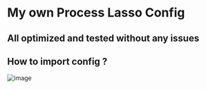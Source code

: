 # My own Process Lasso Config
## All optimized and tested without any issues
## How to import config ?
![image](https://github.com/user-attachments/assets/9353ca6a-336e-4239-b97a-66cdc479b5b8)
<br></br>

